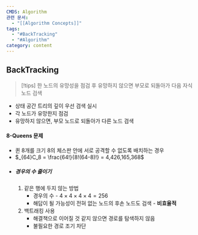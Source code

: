 ```yaml
---
CMDS: Algorithm
관련 문서:
  - "[[Algorithm Concepts]]"
tags:
  - "#BackTracking"
  - "#Algorithm"
category: content
---
```

## BackTracking

>[!tips]
> 한 노드의 유망성을 점검 후 유망하지 않으면 부모로 되돌아가 다음 자식 노드 검색

- 상태 공간 트리의 깊이 우선 검색 실시
- 각 노드가 유망한지 점검
- 유망하지 않으면, 부모 노드로 되돌아가 다른 노드 검색

#### 8-Queens 문제
- 퀸 8개를 크기 8의 체스판 안에 서로 공격할 수 없도록 배치하는 경우
- $_{64}C_8 = \frac{64!}{8!(64-8)!} = 4,426,165,368$
- ##### 경우의 수 줄이기
	1. 같은 행에 두지 않는 방법
		- 경우의 수 - $4 \times 4 \times 4 \times 4 = 256$
		- 해답이 될 가능성이 전혀 없는 노드의 후손 노드도 검색 - **비효율적**
	2. 백트래킹 사용
		- 해결책으로 이어질 것 같지 않으면 경로를 탐색하지 않음
		- 불필요한 경로 조기 차단